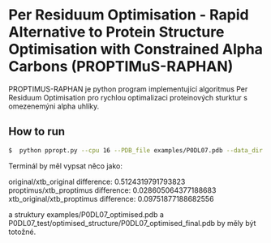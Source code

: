 # Per Residuum Optimisation - Rapid Alternative to Protein Structure Optimisation with Constrained Alpha Carbons (PROPTIMuS-RAPHAN)

PROPTIMUS-RAPHAN je python program implementující algoritmus Per Residuum Optimisation pro rychlou optimalizaci proteinových sturktur s omezenemýni alpha uhlíky. 

## How to run

```bash
$  python ppropt.py --cpu 16 --PDB_file examples/P0DL07.pdb --data_dir P0DL07_test --run_full_xtb_optimisation
```

Terminál by měl vypsat něco jako:

original/xtb_original difference: 0.5124319791793823
proptimus/xtb_proptimus difference: 0.028605064377188683
xtb_original/xtb_proptimus difference: 0.09751877188682556

a struktury examples/P0DL07_optimised.pdb a P0DL07_test/optimised_structure/P0DL07_optimised_final.pdb by měly být totožné.

